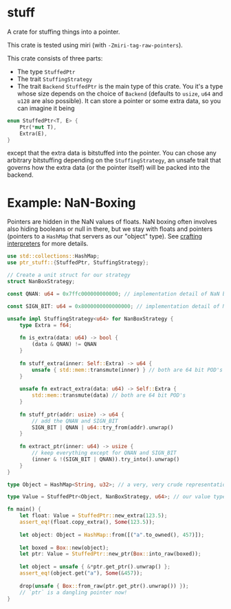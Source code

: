 # stuff

A crate for stuffing things into a pointer.

This crate is tested using miri (with `-Zmiri-tag-raw-pointers`).

This crate consists of three parts:
* The type `StuffedPtr`
* The trait `StuffingStrategy`
* The trait `Backend`
`StuffedPtr` is the main type of this crate. You it's a type whose size depends on the
choice of `Backend` (defaults to `usize`, `u64` and `u128` are also possible). It can store a
pointer or some extra data, so you can imagine it being
```rust
enum StuffedPtr<T, E> {
    Ptr(*mut T),
    Extra(E),
}
```
except that the extra data is bitstuffed into the pointer. You can chose any arbitrary bitstuffing
depending on the `StuffingStrategy`, an unsafe trait that governs how the extra data
(or the pointer itself) will be packed into the backend.

# Example: NaN-Boxing
Pointers are hidden in the NaN values of floats. NaN boxing often involves also hiding booleans
or null in there, but we stay with floats and pointers (pointers to a `HashMap` that servers
as our "object" type).
See [crafting interpreters](https://craftinginterpreters.com/optimization.html#nan-boxing)
for more details.
```rust
use std::collections::HashMap;
use ptr_stuff::{StuffedPtr, StuffingStrategy};

// Create a unit struct for our strategy
struct NanBoxStrategy;

const QNAN: u64 = 0x7ffc000000000000; // implementation detail of NaN boxing, a quiet NaN mask

const SIGN_BIT: u64 = 0x8000000000000000; // implementation detail of NaN boxing, the sign bit of an f64

unsafe impl StuffingStrategy<u64> for NanBoxStrategy {
    type Extra = f64;
    
    fn is_extra(data: u64) -> bool {
        (data & QNAN) != QNAN
    }
    
    fn stuff_extra(inner: Self::Extra) -> u64 {
        unsafe { std::mem::transmute(inner) } // both are 64 bit POD's
    }
    
    unsafe fn extract_extra(data: u64) -> Self::Extra {
        std::mem::transmute(data) // both are 64 bit POD's
    }
    
    fn stuff_ptr(addr: usize) -> u64 {
        // add the QNAN and SIGN_BIT
        SIGN_BIT | QNAN | u64::try_from(addr).unwrap()
    }
    
    fn extract_ptr(inner: u64) -> usize {
        // keep everything except for QNAN and SIGN_BIT
        (inner & !(SIGN_BIT | QNAN)).try_into().unwrap()
    }
}

type Object = HashMap<String, u32>; // a very, very crude representation of an object

type Value = StuffedPtr<Object, NanBoxStrategy, u64>; // our value type

fn main() {
    let float: Value = StuffedPtr::new_extra(123.5);
    assert_eq!(float.copy_extra(), Some(123.5));
    
    let object: Object = HashMap::from([("a".to_owned(), 457)]);
    
    let boxed = Box::new(object);
    let ptr: Value = StuffedPtr::new_ptr(Box::into_raw(boxed));
    
    let object = unsafe { &*ptr.get_ptr().unwrap() };
    assert_eq!(object.get("a"), Some(&457));
    
    drop(unsafe { Box::from_raw(ptr.get_ptr().unwrap()) });
    // `ptr` is a dangling pointer now!
}
```
